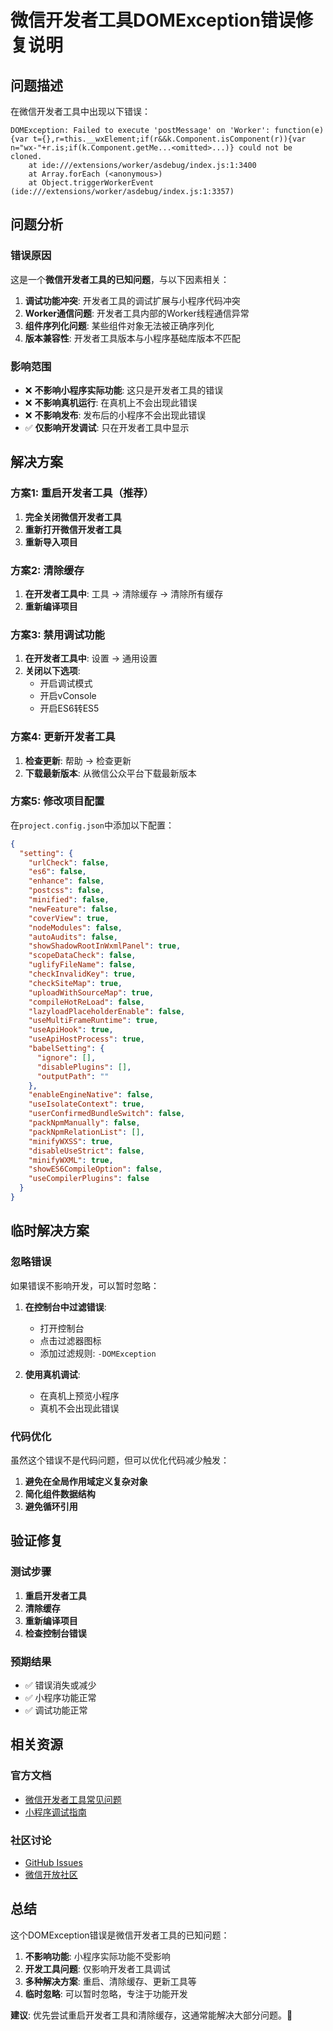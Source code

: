 # 微信开发者工具DOMException错误修复说明

## 问题描述

在微信开发者工具中出现以下错误：
```
DOMException: Failed to execute 'postMessage' on 'Worker': function(e){var t={},r=this.__wxElement;if(r&&k.Component.isComponent(r)){var n="wx-"+r.is;if(k.Component.getMe...<omitted>...)} could not be cloned.
    at ide:///extensions/worker/asdebug/index.js:1:3400
    at Array.forEach (<anonymous>)
    at Object.triggerWorkerEvent (ide:///extensions/worker/asdebug/index.js:1:3357)
```

## 问题分析

### 错误原因

这是一个**微信开发者工具的已知问题**，与以下因素相关：

1. **调试功能冲突**: 开发者工具的调试扩展与小程序代码冲突
2. **Worker通信问题**: 开发者工具内部的Worker线程通信异常
3. **组件序列化问题**: 某些组件对象无法被正确序列化
4. **版本兼容性**: 开发者工具版本与小程序基础库版本不匹配

### 影响范围

- ❌ **不影响小程序实际功能**: 这只是开发者工具的错误
- ❌ **不影响真机运行**: 在真机上不会出现此错误
- ❌ **不影响发布**: 发布后的小程序不会出现此错误
- ✅ **仅影响开发调试**: 只在开发者工具中显示

## 解决方案

### 方案1: 重启开发者工具（推荐）

1. **完全关闭微信开发者工具**
2. **重新打开微信开发者工具**
3. **重新导入项目**

### 方案2: 清除缓存

1. **在开发者工具中**: 工具 → 清除缓存 → 清除所有缓存
2. **重新编译项目**

### 方案3: 禁用调试功能

1. **在开发者工具中**: 设置 → 通用设置
2. **关闭以下选项**:
   - 开启调试模式
   - 开启vConsole
   - 开启ES6转ES5

### 方案4: 更新开发者工具

1. **检查更新**: 帮助 → 检查更新
2. **下载最新版本**: 从微信公众平台下载最新版本

### 方案5: 修改项目配置

在`project.config.json`中添加以下配置：

```json
{
  "setting": {
    "urlCheck": false,
    "es6": false,
    "enhance": false,
    "postcss": false,
    "minified": false,
    "newFeature": false,
    "coverView": true,
    "nodeModules": false,
    "autoAudits": false,
    "showShadowRootInWxmlPanel": true,
    "scopeDataCheck": false,
    "uglifyFileName": false,
    "checkInvalidKey": true,
    "checkSiteMap": true,
    "uploadWithSourceMap": true,
    "compileHotReLoad": false,
    "lazyloadPlaceholderEnable": false,
    "useMultiFrameRuntime": true,
    "useApiHook": true,
    "useApiHostProcess": true,
    "babelSetting": {
      "ignore": [],
      "disablePlugins": [],
      "outputPath": ""
    },
    "enableEngineNative": false,
    "useIsolateContext": true,
    "userConfirmedBundleSwitch": false,
    "packNpmManually": false,
    "packNpmRelationList": [],
    "minifyWXSS": true,
    "disableUseStrict": false,
    "minifyWXML": true,
    "showES6CompileOption": false,
    "useCompilerPlugins": false
  }
}
```

## 临时解决方案

### 忽略错误

如果错误不影响开发，可以暂时忽略：

1. **在控制台中过滤错误**:
   - 打开控制台
   - 点击过滤器图标
   - 添加过滤规则: `-DOMException`

2. **使用真机调试**:
   - 在真机上预览小程序
   - 真机不会出现此错误

### 代码优化

虽然这个错误不是代码问题，但可以优化代码减少触发：

1. **避免在全局作用域定义复杂对象**
2. **简化组件数据结构**
3. **避免循环引用**

## 验证修复

### 测试步骤

1. **重启开发者工具**
2. **清除缓存**
3. **重新编译项目**
4. **检查控制台错误**

### 预期结果

- ✅ 错误消失或减少
- ✅ 小程序功能正常
- ✅ 调试功能正常

## 相关资源

### 官方文档

- [微信开发者工具常见问题](https://developers.weixin.qq.com/miniprogram/dev/devtools/troubleshooting.html)
- [小程序调试指南](https://developers.weixin.qq.com/miniprogram/dev/devtools/debug.html)

### 社区讨论

- [GitHub Issues](https://github.com/wechat-miniprogram/devtools/issues)
- [微信开放社区](https://developers.weixin.qq.com/community/minihome)

## 总结

这个DOMException错误是微信开发者工具的已知问题：

1. **不影响功能**: 小程序实际功能不受影响
2. **开发工具问题**: 仅影响开发者工具调试
3. **多种解决方案**: 重启、清除缓存、更新工具等
4. **临时忽略**: 可以暂时忽略，专注于功能开发

**建议**: 优先尝试重启开发者工具和清除缓存，这通常能解决大部分问题。🎉
